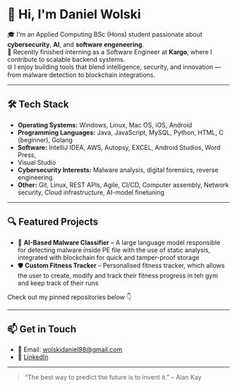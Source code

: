 # 👋 Hi, I'm Daniel Wolski

🎓 I'm an Applied Computing BSc (Hons) student passionate about **cybersecurity**, **AI**, and **software engeneering**.  
💼 Recently finished interning as a Software Engineer at **Kargo**, where I contribute to scalable backend systems.  
🌐 I enjoy building tools that blend intelligence, security, and innovation — from malware detection to blockchain integrations.

---

## 🛠️ Tech Stack

- **Operating Systems:**  Windows, Linux, Mac OS, iOS, Android 
- **Programming Languages:** Java, JavaScript, MySQL, Python, HTML, C (beginner), Golang   
- **Software:** IntelliJ IDEA, AWS, Autopsy, EXCEL, Android Studios, Word Press, 
- Visual Studio 
- **Cybersecurity Interests:** Malware analysis, digital forensics, reverse engineering  
- **Other:** Git, Linux, REST APIs, Agile, CI/CD, Computer assembly, Network security, Cloud infrastructure, AI-model 
finetuning 

---

## 🔍 Featured Projects

- 🚀 **AI-Based Malware Classifier** – A large language model responsible for detecting malware inside PE file with the use of static analysis, integrated with blockchain for quick and tamper-proof storage
- 🛡️ **Custom Fitness Tracker** – Personalised fitness tracker, which allows the user to create, modify and track their fitness progress in teh gym and keep track of their runs  

Check out my pinned repositories below 👇

---

## 📫 Get in Touch

- 📧 Email: [wolskidaniel98@gmail.com](mailto:wolskidaniel98@gmail.com)  
- 💼 [LinkedIn](www.linkedin.com/in/daniel-wolski-3b6b351ab/)  

---

> “The best way to predict the future is to invent it.” – Alan Kay

